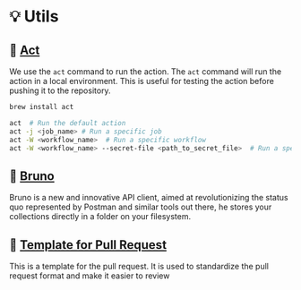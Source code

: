 # 💡 Utils

## 🔎 [Act](https://github.com/nektos/act)

We use the `act` command to run the action. The `act` command will run the action in a local environment. This is useful
for testing the action before pushing it to the repository.

```bash
brew install act

act  # Run the default action
act -j <job_name> # Run a specific job
act -W <workflow_name>  # Run a specific workflow
act -W <workflow_name> --secret-file <path_to_secret_file>  # Run a specific workflow with secrets
```

## 🧸 [Bruno](https://github.com/usebruno/bruno)

Bruno is a new and innovative API client, aimed at revolutionizing the status quo represented by Postman and similar
tools out there, he stores your collections directly in a folder on your filesystem.

## 📝 [Template for Pull Request](https://github.com/william-wtr92/instamint/blob/main/.github/pull_request.template.md)

This is a template for the pull request. It is used to standardize the pull request format and make it easier to review
